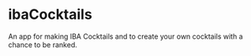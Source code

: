 # ibaCocktails
An app for making IBA Cocktails and to create your own cocktails with a chance to be ranked.
